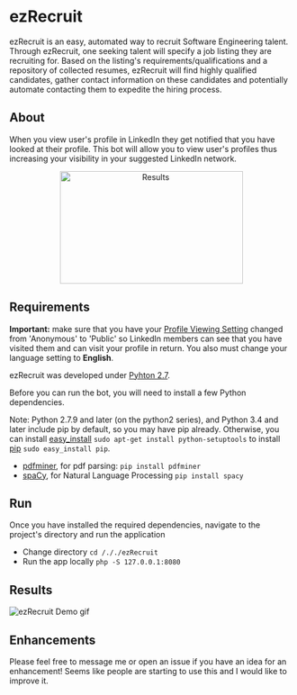 # ezRecruit
ezRecruit is an easy, automated way to recruit Software Engineering talent. Through ezRecruit, one seeking talent will specify a job listing they are recruiting for. Based on the listing's requirements/qualifications and a repository of collected resumes, ezRecruit will find highly qualified candidates, gather contact information on these candidates and potentially automate contacting them to expedite the hiring process.
## About
When you view user's profile in LinkedIn they get notified that you have looked at their profile. This bot will allow you to view user's profiles thus increasing your visibility in your suggested LinkedIn network.
<p align="center">
  <img src="https://i.ibb.co/zrmJdMW/Screen-Shot-2019-02-02-at-2-07-58-AM.png" alt="Results" width="325" height="200">
</p>

## Requirements
**Important:** make sure that you have your [Profile Viewing Setting](https://www.linkedin.com/settings/?trk=nav_account_sub_nav_settings) changed from 'Anonymous' to  'Public' so LinkedIn members can see that you have visited them and can visit your profile in return.
You also must change your language setting to **English**.

ezRecruit was developed under [Pyhton 2.7](https://www.python.org/downloads).

Before you can run the bot, you will need to install a few Python dependencies.

Note: Python 2.7.9 and later (on the python2 series), and Python 3.4 and later include pip by default, so you may have pip already. Otherwise, you can install [easy_install](https://pythonhosted.org/setuptools/easy_install.html) `sudo apt-get install python-setuptools` to install [pip](https://pypi.python.org/pypi/pip) `sudo easy_install pip`.

- [pdfminer](https://pypi.org/project/pdfminer/), for pdf parsing: `pip install pdfminer`
- [spaCy](https://spacy.io/), for Natural Language Processing `pip install spacy`

## Run
Once you have installed the required dependencies, navigate to the project's directory and run the application

- Change directory `cd /././ezRecruit`
- Run the app locally `php -S 127.0.0.1:8080`


## Results

![ezRecruit Demo gif](http://g.recordit.co/xPh4gK70lz.gifhh)


## Enhancements
Please feel free to message me or open an issue if you have an idea for an enhancement! Seems like people are starting to use this and I would like to improve it.

